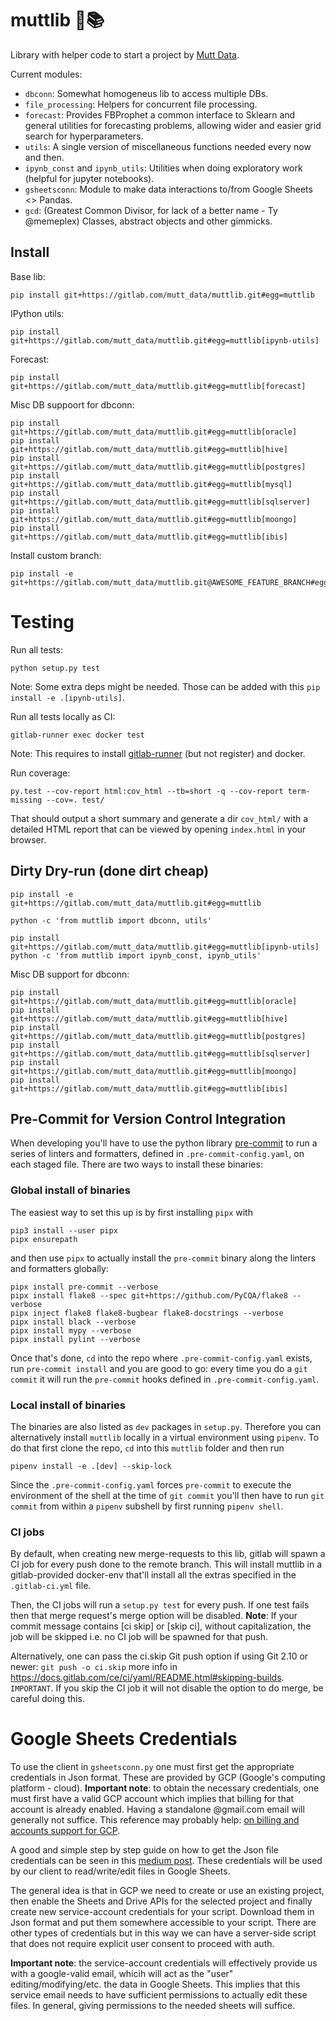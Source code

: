 # muttlib 🐶📚

Library with helper code to start a project by [Mutt Data](https://muttdata.ai/).

Current modules:

- `dbconn`: Somewhat homogeneus lib to access multiple DBs.
- `file_processing`: Helpers for concurrent file processing.
- `forecast`: Provides FBProphet a common interface to Sklearn and general
  utilities for forecasting problems, allowing wider and easier grid search for
  hyperparameters.
- `utils`: A single version of miscellaneous functions needed every now and then.
- `ipynb_const` and `ipynb_utils`: Utilities when doing exploratory work (helpful for jupyter notebooks).
- `gsheetsconn`: Module to make data interactions to/from Google Sheets <> Pandas.
- `gcd`: (Greatest Common Divisor, for lack of a better name - Ty @memeplex) Classes, abstract objects and other gimmicks.

## Install

Base lib:

```commandline
pip install git+https://gitlab.com/mutt_data/muttlib.git#egg=muttlib
```

IPython utils:

```
pip install git+https://gitlab.com/mutt_data/muttlib.git#egg=muttlib[ipynb-utils]
```

Forecast:

```
pip install git+https://gitlab.com/mutt_data/muttlib.git#egg=muttlib[forecast]
```

Misc DB suppoort for dbconn:
```
pip install git+https://gitlab.com/mutt_data/muttlib.git#egg=muttlib[oracle]
pip install git+https://gitlab.com/mutt_data/muttlib.git#egg=muttlib[hive]
pip install git+https://gitlab.com/mutt_data/muttlib.git#egg=muttlib[postgres]
pip install git+https://gitlab.com/mutt_data/muttlib.git#egg=muttlib[mysql]
pip install git+https://gitlab.com/mutt_data/muttlib.git#egg=muttlib[sqlserver]
pip install git+https://gitlab.com/mutt_data/muttlib.git#egg=muttlib[moongo]
pip install git+https://gitlab.com/mutt_data/muttlib.git#egg=muttlib[ibis]
```

Install custom branch:
```
pip install -e git+https://gitlab.com/mutt_data/muttlib.git@AWESOME_FEATURE_BRANCH#egg=muttlib
```

# Testing
Run all tests:
```
python setup.py test
```
Note: Some extra deps might be needed. Those can be added with this `pip install -e .[ipynb-utils]`.

Run all tests locally as CI:
```
gitlab-runner exec docker test
```
Note: This requires to install [gitlab-runner](https://docs.gitlab.com/runner/install/) (but not register) and docker.

Run coverage:
```
py.test --cov-report html:cov_html --tb=short -q --cov-report term-missing --cov=. test/
```

That should output a short summary and generate a dir `cov_html/` with a detailed HTML report that can be viewed by opening `index.html` in your browser.


## Dirty Dry-run (done dirt cheap)

```commandline
pip install -e git+https://gitlab.com/mutt_data/muttlib.git#egg=muttlib

python -c 'from muttlib import dbconn, utils'

pip install git+https://gitlab.com/mutt_data/muttlib.git#egg=muttlib[ipynb-utils]
python -c 'from muttlib import ipynb_const, ipynb_utils'
```

Misc DB support for dbconn:

```commandline
pip install git+https://gitlab.com/mutt_data/muttlib.git#egg=muttlib[oracle]
pip install git+https://gitlab.com/mutt_data/muttlib.git#egg=muttlib[hive]
pip install git+https://gitlab.com/mutt_data/muttlib.git#egg=muttlib[postgres]
pip install git+https://gitlab.com/mutt_data/muttlib.git#egg=muttlib[sqlserver]
pip install git+https://gitlab.com/mutt_data/muttlib.git#egg=muttlib[moongo]
pip install git+https://gitlab.com/mutt_data/muttlib.git#egg=muttlib[ibis]
```

## Pre-Commit for Version Control Integration

When developing you'll have to use the python library
[pre-commit](https://pre-commit.com/) to run a series of linters and formatters, defined
in `.pre-commit-config.yaml`, on each staged file.  There are two ways to install these
binaries:

### Global install of binaries

The easiest way to set this up is by first installing `pipx` with

```commandline
pip3 install --user pipx
pipx ensurepath
```

and then use `pipx` to actually install the `pre-commit` binary along the linters and
formatters globally:

```commandline
pipx install pre-commit --verbose
pipx install flake8 --spec git+https://github.com/PyCQA/flake8 --verbose
pipx inject flake8 flake8-bugbear flake8-docstrings --verbose
pipx install black --verbose
pipx install mypy --verbose
pipx install pylint --verbose
```

Once that's done, `cd` into the repo where `.pre-commit-config.yaml` exists, run
`pre-commit install` and you are good to go: every time you do a `git commit` it will run
the `pre-commit` hooks defined in `.pre-commit-config.yaml`.

### Local install of binaries

The binaries are also listed as `dev` packages in `setup.py`. Therefore you can
alternatively install `muttlib` locally in a virtual environment using `pipenv`. To do
that first clone the repo, `cd` into this `muttlib` folder and then run

```commandline
pipenv install -e .[dev] --skip-lock
```

Since the `.pre-commit-config.yaml` forces `pre-commit` to execute the environment of the
shell at the time of `git commit` you'll then have to run `git commit` from within a
`pipenv` subshell by first running `pipenv shell`.


### CI jobs

By default, when creating new merge-requests to this lib, gitlab will spawn a
CI job for every push done to the remote branch. This will install muttlib in a
gitlab-provided docker-env that'll install all the extras specified in the
`.gitlab-ci.yml` file.

Then, the CI jobs will run a `setup.py test` for every push. If one test fails
then that merge request's merge option will be disabled.
**Note**: If your commit message contains [ci skip] or [skip ci], without
capitalization, the job will be skipped i.e. no CI job will be spawned for that
push.

Alternatively, one can pass the ci.skip Git push option if using Git 2.10 or newer: `git push -o ci.skip`
more info in https://docs.gitlab.com/ce/ci/yaml/README.html#skipping-builds.
`IMPORTANT`. If you skip the CI job it will not disable the option to do merge, be careful doing this.

# Google Sheets Credentials

To use the client in `gsheetsconn.py` one must first get the appropriate credentials in Json format. These are provided by GCP (Google's computing platform - cloud).
**Important note**: to obtain the necessary credentials, one must first have a valid GCP account which implies that billing for that account is already enabled. Having a standalone @gmail.com email will generally not suffice. This reference may probably help: [on billing and accounts support for GCP](https://cloud.google.com/support/billing/).


A good and simple step by step guide on how to get the Json file credentials can be seen in this [medium post](https://medium.com/@denisluiz/python-with-google-sheets-service-account-step-by-step-8f74c26ed28e). These credentials will be used by our client to read/write/edit files in Google Sheets.

The general idea is that in GCP we need to create or use an existing project, then enable the Sheets and Drive APIs for the selected project and finally create new service-account credentials for your script. Download them in Json format and put them somewhere accessible to your script.
There are other types of credentials but in this way we can have a server-side script that does not require explicit user consent to proceed with auth.

**Important note**: the service-account credentials will effectively provide us with a google-valid email, whicih will act as the "user" editing/modifying/etc. the data in Google Sheets. This implies that this service email needs to have sufficient permissions to actually edit these files. In general, giving permissions to the needed sheets will suffice.
